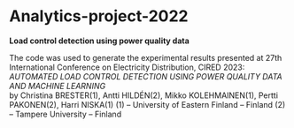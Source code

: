 # Analytics-project-2022
<b>Load control detection using power quality data</b>

The code was used to generate the experimental results presented at 27th International Conference on Electricity Distribution, CIRED 2023: 
<i>AUTOMATED LOAD CONTROL DETECTION USING POWER QUALITY DATA AND MACHINE LEARNING</i>
<br>by Christina BRESTER(1), Antti HILDÉN(2), Mikko KOLEHMAINEN(1), Pertti PAKONEN(2), Harri NISKA(1)
(1) – University of Eastern Finland – Finland
(2) – Tampere University – Finland
